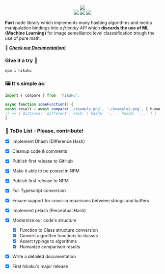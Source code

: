 

  

<p align="center">
<img  src="https://i.imgur.com/9jz7C6W.png"/>
<br/>
<img src="https://i.imgur.com/96EInCB.png"/>
<img src="https://i.imgur.com/32It8av.png"/>
<img src="https://forthebadge.com/images/badges/built-with-love.svg"/>
</p>

**Fast** node library which implements many hashing algorithms and media manipulation bindings into a *friendly API* which **discards the use of ML (Machine Learning)** for image semelliance level classsification trough the use of pure math.

📒 ***[Check our Documentation!](https://github.com/myur4/hikaku/wiki)***

### Give it a try 🌸

```bash
npm i hikaku
```

### 🖼️ It's simple as:

```ts
import { compare } from  'hikaku';

async function someFunction() {
const result = await compare('./example.png', './example2.png', { humanize: true });
// => { distance: 'different', hash: { hashA: '...', hashB: '...' } }
}
```

### 📝 ToDo List - Please, contribute!
- [x] Implement Dhash (Difference Hash)

- [x] Cleanup code & comments

- [x] Publish first release to GitHub

- [x] Make it able to be posted in NPM

- [x] Publish first release to NPM

- [x] Full Typescript conversion

- [x] Ensure support for cross-comparisons between strings and buffers

- [x] Implement pHash (Perceptual Hash)

- [x] Modernize our code's structure
	- [x] Function to Class structure conversion
	- [x] Convert algorithm functions to classes
	- [x] Assert typings to algorithms
	- [x] Humanize comparison results

- [x] Write a detailed documentation
- [x] First hikaku's major release
